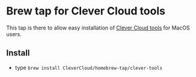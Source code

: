 # Brew tap for Clever Cloud tools

This tap is there to allow easy installation of [Clever Cloud tools](https://github.com/CleverCloud/clever-tools) for MacOS users.

## Install

- type `brew install CleverCloud/homebrew-tap/clever-tools`